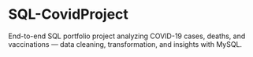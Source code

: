 # SQL-CovidProject
End-to-end SQL portfolio project analyzing COVID-19 cases, deaths, and vaccinations — data cleaning, transformation, and insights with MySQL.
